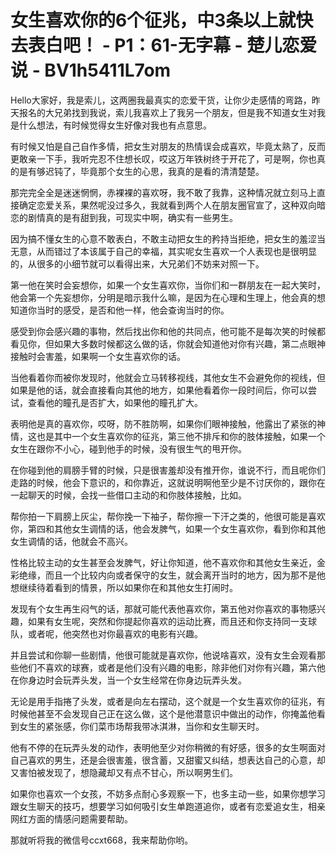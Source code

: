 # 女生喜欢你的6个征兆，中3条以上就快去表白吧！ - P1：61-无字幕 - 楚儿恋爱说 - BV1h5411L7om

Hello大家好，我是索儿，这两圈我最真实的恋爱干货，让你少走感情的弯路，昨天报名的大兄弟找到我说，索儿我喜欢上了我另一个朋友，但是我不知道女生对我是什么想法，有时候觉得女生好像对我也有点意思。

有时候又怕是自己自作多情，把女生对朋友的热情误会成喜欢，毕竟太熟了，反而更敢亲一下手，我听完忍不住想长叹，哎这万年铁树终于开花了，可是啊，你也真的是有够迟钝了，毕竟那个女生的心思，我真的是看的清清楚楚。

那完完全全是迷迷惘惘，赤裸裸的喜欢呀，我不敢了我靠，这种情况就立刻马上直接确定恋爱关系，果然呢没过多久，我就看到两个人在朋友圈官宣了，这种双向暗恋的剧情真的是有甜到我，可现实中啊，确实有一些男生。

因为搞不懂女生的心意不敢表白，不敢主动把女生的矜持当拒绝，把女生的羞涩当无意，从而错过了本该属于自己的幸福，其实呢女生喜欢一个人表现也是很明显的，从很多的小细节就可以看得出来，大兄弟们不妨来对照一下。

第一他在笑时会妄想你，如果一个女生喜欢你，当你们和一群朋友在一起大笑时，他会第一个先妄想你，分明是暗示我什么嘛，是因为在心理和生理上，他会真的想知道你当时的感受，是否和他一样，他会查询当时的你。

感受到你会感兴趣的事物，然后找出你和他的共同点，他可能不是每次笑的时候都看见你，但如果大多数时候都这么做的话，你就会知道他对你有兴趣，第二点眼神接触时会害羞，如果啊一个女生喜欢你的话。

当他看着你而被你发现时，他就会立马转移视线，其他女生不会避免你的视线，但如果是他的话，就会直接看向其他的地方，如果他看着你一段时间后，你可以尝试，查看他的瞳孔是否扩大，如果他的瞳孔扩大。

表明他是真的喜欢你，哎呀，防不胜防啊，如果你们眼神接触，他露出了紧张的神情，这也是其中一个女生喜欢你的征兆，第三他不排斥和你的肢体接触，如果一个女生在跟你不小心，碰到他手的时候，没有很生气的甩开你。

在你碰到他的肩膀手臂的时候，只是很害羞却没有推开你，谁说不行，而且呢你们走路的时候，他会下意识的，和你靠近，这就说明啊他至少是不讨厌你的，跟你在一起聊天的时候，会找一些借口主动的和你肢体接触，比如。

帮你拍一下肩膀上灰尘，帮你挽一下袖子，帮你擦一下汗之类的，他很可能是喜欢你，第四和其他女生调情的话，他会发脾气，如果一个女生喜欢你，看到你和其他女生调情的话，他就会不高兴。

性格比较主动的女生甚至会发脾气，好让你知道，他不喜欢你和其他女生亲近，金彩绝缘，而且一个比较内向或者保守的女生，就会离开当时的地方，因为那不是他想继续待着看到的情景，所以如果你在和其他女生打闹时。

发现有个女生再生闷气的话，那就可能代表他喜欢你，第五他对你喜欢的事物感兴趣，如果有女生呢，突然和你提起你喜欢的运动比赛，而且还和你支持同一支球队，或者呢，他突然也对你最喜欢的电影有兴趣。

并且尝试和你聊一些剧情，他很可能就是喜欢你，他说啥喜欢，没有女生会观看那些他们不喜欢的球赛，或者是他们没有兴趣的电影，除非他们对你有兴趣，第六他在你身边时会玩弄头发，当一个女生经常在你身边玩弄头发。

无论是用手指捲了头发，或者是向左右摆动，这个就是一个女生喜欢你的征兆，有时候他甚至不会发现自己正在这么做，这个是他潜意识中做出的动作，你掩盖他看到女生的紧张感，你们菜市场帮我带冰淇淋，当你和女生聊天时。

他有不停的在玩弄头发的动作，表明他至少对你稍微的有好感，很多的女生啊面对自己喜欢的男生，还是会很害羞，很含蓄，又甜蜜又纠结，想表达自己的心意，却又害怕被发现了，想隐藏却又有点不甘心，所以啊男生们。

如果你也喜欢一个女孩，不妨多点耐心多观察一下，也多主动一些，如果你想学习跟女生聊天的技巧，想要学习如何吸引女生单跑道追你，或者有恋爱追女生，相亲网红方面的情感问题需要帮助。

那就听将我的微信号ccxt668，我来帮助你哟。